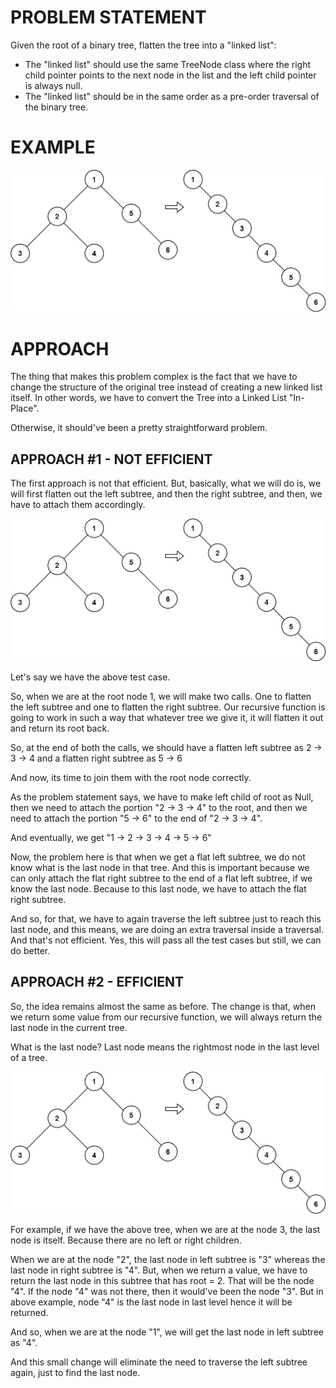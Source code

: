 # PROBLEM STATEMENT

Given the root of a binary tree, flatten the tree into a "linked list":

 - The "linked list" should use the same TreeNode class where the right child pointer points to the next node in the list and the left child pointer is always null.
 - The "linked list" should be in the same order as a pre-order traversal of the binary tree.

# EXAMPLE

![alt text](image.png)

# APPROACH

The thing that makes this problem complex is the fact that we have to change the structure of the original tree instead of creating a new linked list itself. In other words, we have to convert the Tree into a Linked List "In-Place".

Otherwise, it should've been a pretty straightforward problem.

## APPROACH #1 - NOT EFFICIENT

The first approach is not that efficient. But, basically, what we will do is, we will first flatten out the left subtree, and then the right subtree, and then, we have to attach them accordingly.

![alt text](image.png)

Let's say we have the above test case.

So, when we are at the root node 1, we will make two calls. One to flatten the left subtree and one to flatten the right subtree. Our recursive function is going to work in such a way that whatever tree we give it, it will flatten it out and return its root back.

So, at the end of both the calls, we should have a flatten left subtree as 2 -> 3 -> 4 and a flatten right subtree as 5 -> 6

And now, its time to join them with the root node correctly.

As the problem statement says, we have to make left child of root as Null, then we need to attach the portion "2 -> 3 -> 4" to the root, and then we need to attach the portion "5 -> 6" to the end of "2 -> 3 -> 4".

And eventually, we get "1 -> 2 -> 3 -> 4 -> 5 -> 6"

Now, the problem here is that when we get a flat left subtree, we do not know what is the last node in that tree. And this is important because we can only attach the flat right subtree to the end of a flat left subtree, if we know the last node. Because to this last node, we have to attach the flat right subtree.

And so, for that, we have to again traverse the left subtree just to reach this last node, and this means, we are doing an extra traversal inside a traversal. And that's not efficient. Yes, this will pass all the test cases but still, we can do better.

## APPROACH #2 - EFFICIENT

So, the idea remains almost the same as before. The change is that, when we return some value from our recursive function, we will always return the last node in the current tree. 

What is the last node? Last node means the rightmost node in the last level of a tree. 

![alt text](image.png)

For example, if we have the above tree, when we are at the node 3, the last node is itself. Because there are no left or right children. 

When we are at the node "2", the last node in left subtree is "3" whereas the last node in right subtree is "4". But, when we return a value, we have to return the last node in this subtree that has root = 2. That will be the node "4". If the node "4" was not there, then it would've been the node "3". But in above example, node "4" is the last node in last level hence it will be returned.

And so, when we are at the node "1", we will get the last node in left subtree as "4".  

And this small change will eliminate the need to traverse the left subtree again, just to find the last node.